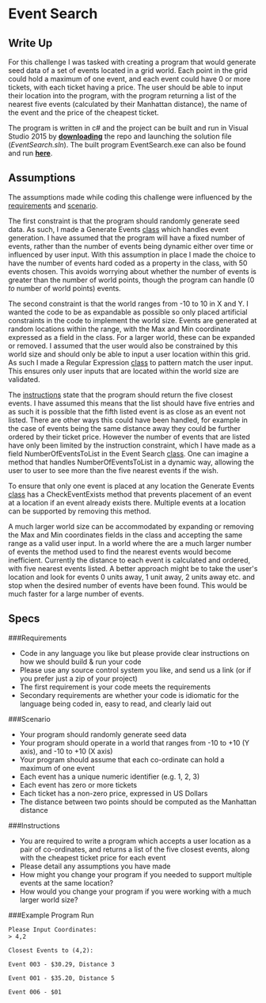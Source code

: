 # Event Search

## Write Up

For this challenge I was tasked with creating a program that would generate seed data of a set of events located in a grid world. Each point in the grid could hold a maximum of one event, and each event could have 0 or more tickets, with each ticket having a price. The user should be able to input their location into the program, with the program returning a list of the nearest five events (calculated by their Manhattan distance), the name of the event and the price of the cheapest ticket.

The program is written in c# and the project can be built and run in Visual Studio 2015 by [**downloading**](https://github.com/Gianni89/EventSearch/archive/master.zip) the repo and launching the solution file (*EventSearch.sln*). The built program EventSearch.exe can also be found and run [**here**](EventSearch/bin/Release/EventSearch.exe).

## Assumptions

The assumptions made while coding this challenge were influenced by the [requirements](#requirements) and [scenario](#scenario). 

The first constraint is that the program should randomly generate seed data. As such, I made a Generate Events [class](EventSearch/GenerateEvents.cs) which handles event generation. I have assumed that the program will have a fixed number of events, rather than the number of events being dynamic either over time or influenced by user input. With this assumption in place I made the choice to have the number of events hard coded as a property in the class, with 50 events chosen. This avoids worrying about whether the number of events is greater than the number of world points, though the program can handle (0 *to* number of world points) events.

The second constraint is that the world ranges from -10 to 10 in X and Y. I wanted the code to be as expandable as possible so only placed artificial constraints in the code to implement the world size. Events are generated at random locations within the range, with the Max and Min coordinate expressed as a field in the class. For a larger world, these can be expanded or removed. I assumed that the user would also be constrained by this world size and should only be able to input a user location within this grid. As such I made a Regular Expression [class](EventSearch/RegEx.cs) to pattern match the user input. This ensures only user inputs that are located within the world size are validated.

The [instructions](#instructions) state that the program should return the five closest events. I have assumed this means that the list should have five entries and as such it is possible that the fifth listed event is as close as an event not listed. There are other ways this could have been handled, for example in the case of events being the same distance away they could be further ordered by their ticket price. However the number of events that are listed have only been limited by the instruction constraint, which I have made as a field NumberOfEventsToList in the Event Search [class](EventSearch/EventSearch.cs). One can imagine a method that handles NumberOfEventsToList in a dynamic way, allowing the user to user to see more than the five nearest events if the wish.

To ensure that only one event is placed at any location the Generate Events [class](EventSearch/GenerateEvents.cs) has a CheckEventExists method that prevents placement of an event at a location if an event already exists there. Multiple events at a location can be supported by removing this method.

A much larger world size can be accommodated by expanding or removing the Max and Min coordinates fields in the class and accepting the same range as a valid user input. In a world where the are a much larger number of events the method used to find the nearest events would become inefficient. Currently the distance to each event is calculated and ordered, with five nearest events listed. A better approach might be to take the user's location and look for events 0 units away, 1 unit away, 2 units away etc. and stop when the desired number of events have been found. This would be much faster for a large number of events.

## Specs

###Requirements
- Code in any language you like but please provide clear instructions on how we should build & run your code
- Please use any source control system you like, and send us a link (or if you prefer just a zip of your project)
- The first requirement is your code meets the requirements
- Secondary requirements are whether your code is idiomatic for the language being coded in, easy to read, and clearly laid out

###Scenario
- Your program should randomly generate seed data
- Your program should operate in a world that ranges from -10 to +10 (Y axis), and -10 to +10 (X axis)
- Your program should assume that each co-ordinate can hold a maximum of one event
- Each event has a unique numeric identifier (e.g. 1, 2, 3)
- Each event has zero or more tickets
- Each ticket has a non-zero price, expressed in US Dollars
- The distance between two points should be computed as the Manhattan distance

###Instructions

- You are required to write a program which accepts a user location as a pair of co-ordinates, and returns a list of the five closest events, along with the cheapest ticket price for each event
- Please detail any assumptions you have made
- How might you change your program if you needed to support multiple events at the same location?
- How would you change your program if you were working with a much larger world size?

###Example Program Run
```
Please Input Coordinates:
> 4,2

Closest Events to (4,2):

Event 003 - $30.29, Distance 3

Event 001 - $35.20, Distance 5

Event 006 - $01
```


